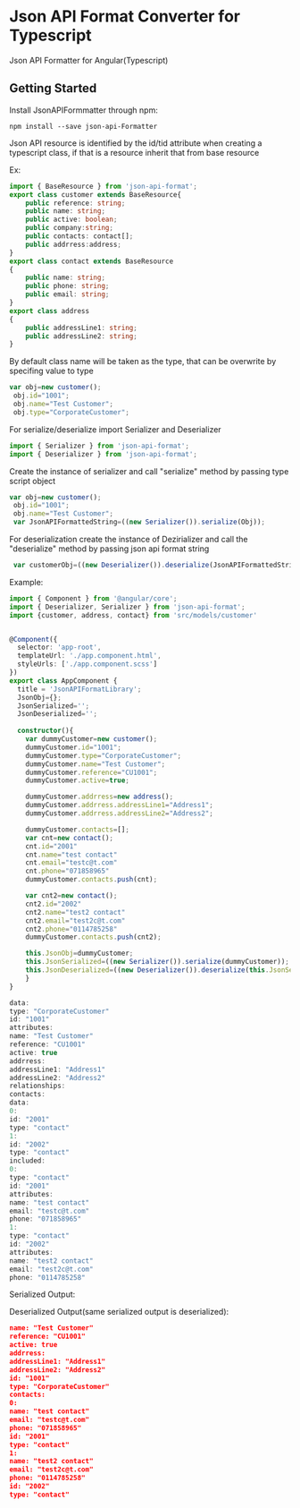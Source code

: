 # Json API Format Converter for Typescript

Json API Formatter for Angular(Typescript)
## Getting Started
Install JsonAPIFormmatter through npm:
```angular2html
npm install --save json-api-Formatter
```
Json API resource is identified by the id/tid attribute
when creating a typescript class, if that is a resource inherit that from base resource

Ex:
```typescript
import { BaseResource } from 'json-api-format';
export class customer extends BaseResource{
    public reference: string;  
    public name: string;
    public active: boolean;  
    public company:string;   
    public contacts: contact[];
    public addrress:address;
}
export class contact extends BaseResource
{
    public name: string;
    public phone: string;
    public email: string;
}
export class address
{
    public addressLine1: string;
    public addressLine2: string;
}

```
By default class name will be taken as the type, that can be overwrite by specifing value to type
```typescript
var obj=new customer();
 obj.id="1001";
 obj.name="Test Customer";
 obj.type="CorporateCustomer";
```

For serialize/deserialize import Serializer and Deserializer

```typescript
import { Serializer } from 'json-api-format';
import { Deserializer } from 'json-api-format';
```

Create the instance of serializer and call "serialize" method by passing type script object
```typescript
var obj=new customer();
 obj.id="1001";
 obj.name="Test Customer";
 var JsonAPIFormattedString=((new Serializer()).serialize(Obj));
```
For deserialization create the instance of Dezirializer and call the "deserialize" method by passing json api format string
```typescript
 var customerObj=((new Deserializer()).deserialize(JsonAPIFormattedString));
```
Example: 

```typescript
import { Component } from '@angular/core';
import { Deserializer, Serializer } from 'json-api-format';
import {customer, address, contact} from 'src/models/customer'


@Component({
  selector: 'app-root',
  templateUrl: './app.component.html',
  styleUrls: ['./app.component.scss']
})
export class AppComponent {
  title = 'JsonAPIFormatLibrary';
  JsonObj={};
  JsonSerialized='';
  JsonDeserialized='';
  
  constructor(){
    var dummyCustomer=new customer();
    dummyCustomer.id="1001";
    dummyCustomer.type="CorporateCustomer";
    dummyCustomer.name="Test Customer";
    dummyCustomer.reference="CU1001";
    dummyCustomer.active=true;    

    dummyCustomer.addrress=new address();
    dummyCustomer.addrress.addressLine1="Address1";
    dummyCustomer.addrress.addressLine2="Address2";

    dummyCustomer.contacts=[];
    var cnt=new contact();
    cnt.id="2001" 
    cnt.name="test contact"
    cnt.email="testc@t.com"
    cnt.phone="071858965"
    dummyCustomer.contacts.push(cnt);

    var cnt2=new contact();
    cnt2.id="2002" 
    cnt2.name="test2 contact"
    cnt2.email="test2c@t.com"
    cnt2.phone="0114785258"
    dummyCustomer.contacts.push(cnt2);

    this.JsonObj=dummyCustomer;
    this.JsonSerialized=((new Serializer()).serialize(dummyCustomer));
    this.JsonDeserialized=((new Deserializer()).deserialize(this.JsonSerialized));
    }
}
```
```javascript
data:
type: "CorporateCustomer"
id: "1001"
attributes:
name: "Test Customer"
reference: "CU1001"
active: true
addrress:
addressLine1: "Address1"
addressLine2: "Address2"
relationships:
contacts:
data:
0:
id: "2001"
type: "contact"
1:
id: "2002"
type: "contact"
included:
0:
type: "contact"
id: "2001"
attributes:
name: "test contact"
email: "testc@t.com"
phone: "071858965"
1:
type: "contact"
id: "2002"
attributes:
name: "test2 contact"
email: "test2c@t.com"
phone: "0114785258"
```
Serialized Output:


Deserialized Output(same serialized output is deserialized):

```json
name: "Test Customer"
reference: "CU1001"
active: true
addrress:
addressLine1: "Address1"
addressLine2: "Address2"
id: "1001"
type: "CorporateCustomer"
contacts:
0:
name: "test contact"
email: "testc@t.com"
phone: "071858965"
id: "2001"
type: "contact"
1:
name: "test2 contact"
email: "test2c@t.com"
phone: "0114785258"
id: "2002"
type: "contact"
```